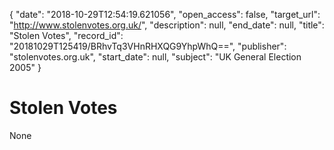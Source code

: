{
  "date": "2018-10-29T12:54:19.621056", 
  "open_access": false, 
  "target_url": "http://www.stolenvotes.org.uk/", 
  "description": null, 
  "end_date": null, 
  "title": "Stolen Votes", 
  "record_id": "20181029T125419/BRhvTq3VHnRHXQG9YhpWhQ==", 
  "publisher": "stolenvotes.org.uk", 
  "start_date": null, 
  "subject": "UK General Election 2005"
}

# Stolen Votes

None